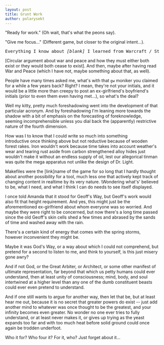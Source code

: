 ```yaml
---
layout: post
title: Grunt Work
author: polarysekt
---
```


"Ready for work." (Oh wait, that's what the peons say).

"Give me focus..." (Different game, but closer to the original intent...).
<pre>Everything I know about <em>[blank]</em> I learned from Warcraft / Starcraft.</pre>
[Circular argument about war and peace and how they must either both exist or they would both cease to exist]. And then, maybe after having read War and Peace (which I have not, maybe something about that, as well).

People have many times asked me, what's with that `gw` moniker you claimed for a while a few years back? Right? I mean, they're not your initials, and it would be a little more than creepy to post an ex-girlfriend's boyfriend's initials (prior to even them even having met...), so what's the deal?

Well my kitty, pretty much foreshadowing went into the development of that particular acronym. And by foreshadowing I'm leaning more towards the shadow with a bit of emphasis on the forecasting of foreknowledge, seeming incomprehensible unless you dial back the (apparently) restrictive nature of the fourth dimension.

How was I to know that I could write so much into something introductive once thinking above but not reductive because of wooden forest rakes. Iron wouldn't work because time takes into account weather's wear and tearing rust aside from carbon strengthened alloy hides just wouldn't make it without an endless supply of oil, lest our allegorical tinman was quite the mega apparatus not unlike the design of Dr. Light.

Makefiles were the [link]name of the game for so long that I hardly thought about another possibility for a tool, much less one that actively kept track of changing content in realtime by its very nature.
\Wondering what's' believed to be, what I need, and what I think I can do needs to see itself displayed.

I once told Amanda that it stood for Geoff's Way, but Geoff's work would also fit that height requirement. And yes, this might just be the aforementioned ex-girlfriend about whom everyone was so worried. And maybe they were right to be concerned, but now there's a long time passed since the old Geoff's skin cells shed a few times and abrased by the sands of time and washed away with the rain.

There's a certain kind of energy that comes with the spring storms, however inconvenient they might be.

Maybe it was God's Way, or a way about which I could not comprehend, but pretend for a second to listen to me, and think to yourself, is this just misery gone awry?

And if not God, or the Great Arbiter, or Architect, or some other manifest of ultimate representation, far beyond that which us petty humans could ever understand, then at least unity of consciousness; mind, body, and soul intertwined at a higher level than any one of the dumb constituent beasts could ever even pretend to understand.

And if one still wants to argue for another way, then let that be, but at least hear me out, because it is no secret that greater powers do exist -- just add another mind to whatever was once thought to be the greatest, and your infinity becomes even greater. No wonder no one ever tries to fully understand, or at least never makes it, or gives up trying as the yeast expands too far and with too much heat before solid ground could once again be trodden underfoot.

Who it for? Who four it? For it, who? Just forget about it...